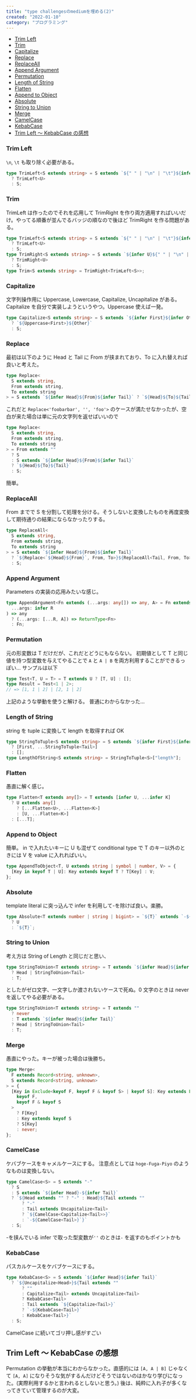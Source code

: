 ```yaml
---
title: "type challengesのmediumを埋める(2)"
created: "2022-01-10"
category: "プログラミング"
---
```


<!-- TOC -->

- [Trim Left](#trim-left)
- [Trim](#trim)
- [Capitalize](#capitalize)
- [Replace](#replace)
- [ReplaceAll](#replaceall)
- [Append Argument](#append-argument)
- [Permutation](#permutation)
- [Length of String](#length-of-string)
- [Flatten](#flatten)
- [Append to Object](#append-to-object)
- [Absolute](#absolute)
- [String to Union](#string-to-union)
- [Merge](#merge)
- [CamelCase](#camelcase)
- [KebabCase](#kebabcase)
- [Trim Left 〜 KebabCase の感想](#trim-left-〜-kebabcase-の感想)

<!-- /TOC -->

### Trim Left

`\n`, `\t` も取り除く必要がある。

```ts
type TrimLeft<S extends string> = S extends `${" " | "\n" | "\t"}${infer U}`
  ? TrimLeft<U>
  : S;
```

### Trim

TrimLeft は作ったのでそれを応用して TrimRight を作り両方適用すればいいだけ。やってる順番が並んでるバッジの順なので後ほど TrimRight を作る問題がある。

```ts
type TrimLeft<S extends string> = S extends `${" " | "\n" | "\t"}${infer U}`
  ? TrimLeft<U>
  : S;
type TrimRight<S extends string> = S extends `${infer U}${" " | "\n" | "\t"}`
  ? TrimRight<U>
  : S;
type Trim<S extends string> = TrimRight<TrimLeft<S>>;
```

### Capitalize

文字列操作用に Uppercase, Lowercase, Capitalize, Uncapitalize がある。
Capitalize を自分で実装しようというやつ。Uppercase 使えば一発。

```ts
type Capitalize<S extends string> = S extends `${infer First}${infer Other}`
  ? `${Uppercase<First>}${Other}`
  : S;
```

### Replace

最初は以下のように Head と Tail に From が挟まれており、To に入れ替えれば良いと考えた。

```ts
type Replace<
  S extends string,
  From extends string,
  To extends string
> = S extends `${infer Head}${From}${infer Tail}` ? `${Head}${To}${Tail}` : S;
```

これだと `Replace<'foobarbar', '', 'foo'>` のケースが満たせなかったが、空白が来た場合は単に元の文字列を返せばいいので

```ts
type Replace<
  S extends string,
  From extends string,
  To extends string
> = From extends ""
  ? S
  : S extends `${infer Head}${From}${infer Tail}`
  ? `${Head}${To}${Tail}`
  : S;
```

簡単。

### ReplaceAll

From までで S を分割して処理を分ける。そうしないと変換したものを再度変換して期待通りの結果にならなかったりする。

```ts
type ReplaceAll<
  S extends string,
  From extends string,
  To extends string
> = S extends `${infer Head}${From}${infer Tail}`
  ? `${Replace<`${Head}${From}`, From, To>}${ReplaceAll<Tail, From, To>}`
  : S;
```

### Append Argument

Parameters の実装の応用みたいな感じ。

```ts
type AppendArgument<Fn extends (...args: any[]) => any, A> = Fn extends (
  ...args: infer R
) => any
  ? (...args: [...R, A]) => ReturnType<Fn>
  : Fn;
```

### Permutation

元の形変数は T だけだが、これだとどうにもならない。
初期値として T と同じ値を持つ型変数を与えてやることで `A` と `A | B` を両方利用することができるっぽい...
サンプルは以下

```ts
type Test<T, U = T> = T extends U ? [T, U] : [];
type Result = Test<1 | 2>;
// => [1, 1 | 2] | [2, 1 | 2]
```

上記のような挙動を使うと解ける。
普通にわからなかった...

### Length of String

string を tuple に変換して length を取得すれば OK

```ts
type StringToTuple<S extends string> = S extends `${infer First}${infer Tail}`
  ? [First, ...StringToTuple<Tail>]
  : [];
type LengthOfString<S extends string> = StringToTuple<S>["length"];
```

### Flatten

愚直に解く感じ。

```ts
type Flatten<T extends any[]> = T extends [infer U, ...infer K]
  ? U extends any[]
    ? [...Flatten<U>, ...Flatten<K>]
    : [U, ...Flatten<K>]
  : [...T];
```

### Append to Object

簡単。 in で入れたいキーに U も混ぜて conditional type で T のキー以外のときには V を value に入れればいい。

```ts
type AppendToObject<T, U extends string | symbol | number, V> = {
  [Key in keyof T | U]: Key extends keyof T ? T[Key] : V;
};
```

### Absolute

template literal に突っ込んで infer を利用して-を除けば良い。楽勝。

```ts
type Absolute<T extends number | string | bigint> = `${T}` extends `-${infer U}`
  ? U
  : `${T}`;
```

### String to Union

考え方は String of Length と同じだと思い、

```ts
type StringToUnion<T extends string> = T extends `${infer Head}${infer Tail}`
  ? Head | StringToUnion<Tail>
  : T;
```

としたがゼロ文字、一文字しか渡されないケースで死ぬ。0 文字のときは never を返してやる必要がある。

```ts
type StringToUnion<T extends string> = T extends ""
  ? never
  : T extends `${infer Head}${infer Tail}`
  ? Head | StringToUnion<Tail>
  : T;
```

### Merge

愚直にやった。キーが被った場合は後勝ち。

```ts
type Merge<
  F extends Record<string, unknown>,
  S extends Record<string, unknown>
> = {
  [Key in Exclude<keyof F, keyof F & keyof S> | keyof S]: Key extends Exclude<
    keyof F,
    keyof F & keyof S
  >
    ? F[Key]
    : Key extends keyof S
    ? S[Key]
    : never;
};
```

### CamelCase

ケバブケースをキャメルケースにする。
注意点としては `hoge-Fuga-Piyo` のようなものは変換しない。

```ts
type CamelCase<S> = S extends "-"
  ? S
  : S extends `${infer Head}-${infer Tail}`
  ? `${Head extends "" ? "-" : Head}${Tail extends ""
      ? "-"
      : Tail extends Uncapitalize<Tail>
      ? `${CamelCase<Capitalize<Tail>>}`
      : `-${CamelCase<Tail>}`}`
  : S;
```

-を挟んでいる infer で取った型変数が`''` のときは`-` を返すのもポイントかも

### KebabCase

パスカルケースをケバブケースにする。

```ts
type KebabCase<S> = S extends `${infer Head}${infer Tail}`
  ? `${Uncapitalize<Head>}${Tail extends ""
      ? ""
      : Capitalize<Tail> extends Uncapitalize<Tail>
      ? KebabCase<Tail>
      : Tail extends `${Capitalize<Tail>}`
      ? `-${KebabCase<Tail>}`
      : KebabCase<Tail>}`
  : S;
```

CamelCase に続いてゴリ押し感がすごい

## Trim Left 〜 KebabCase の感想

Permutation の挙動が本当にわからなかった。直感的には `[A, A | B]` じゃなくて `[A, A]` になりそうな気がするんだけどそうではないのはかなり学びになった。(実際利用するかと言われるとしないと思う。)
後は、純粋に入れ子が多くなってきていて管理するのが大変。
